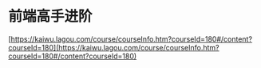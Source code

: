 # 前端高手进阶

[https://kaiwu.lagou.com/course/courseInfo.htm?courseId=180#/content?courseId=180](https://kaiwu.lagou.com/course/courseInfo.htm?courseId=180#/content?courseId=180)

